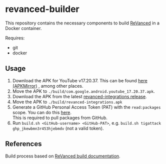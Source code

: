 # revanced-builder

This repository contains the necessary components to build [ReVanced](https://github.com/revanced) in a Docker container.

Requires:
* git
* docker

## Usage

1. Download the APK for YouTube v17.20.37. This can be found [here 
(APKMirror)](https://www.apkmirror.com/apk/google-inc/youtube/youtube-17-20-37-release/youtube-17-20-37-2-android-apk-download/) 
, among other places.
2. Move the APK to `./build/com.google.android.youtube_17.20.37.apk`.
3. Download the APK from the latest [revanced-integrations 
release](https://github.com/revanced/revanced-integrations/releases/latest).
4. Move the APK to `./build/revanced-integrations.apk`
5. Generate a GitHub Personal Access Token (PAT) with the `read:packages` scope. You can do this 
[here](https://github.com/settings/tokens/new?scopes=read:packages&description=Revanced).  
This is required to pull packages from GitHub.
6. Run `build.sh <GitHub-username> <GitHub-PAT>`, e.g. `build.sh tigattack ghp_jkewbmn3r453hjebmdv` (not a valid 
token).

## References

Build process based on [ReVanced build documentation](https://github.com/revanced/revanced-documentation/wiki).
